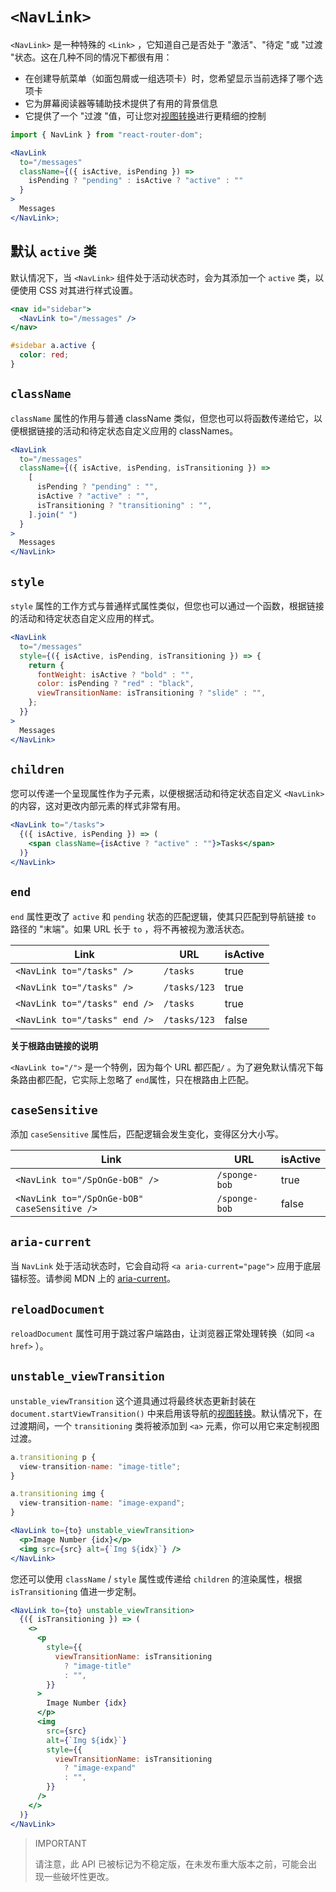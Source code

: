 # `<NavLink>`

`<NavLink>` 是一种特殊的 `<Link>` ，它知道自己是否处于 "激活"、"待定 "或 "过渡 "状态。这在几种不同的情况下都很有用：

- 在创建导航菜单（如面包屑或一组选项卡）时，您希望显示当前选择了哪个选项卡
- 它为屏幕阅读器等辅助技术提供了有用的背景信息
- 它提供了一个 "过渡 "值，可让您对[视图转换](https://developer.mozilla.org/en-US/docs/Web/API/View_Transitions_API)进行更精细的控制

```jsx
import { NavLink } from "react-router-dom";

<NavLink
  to="/messages"
  className={({ isActive, isPending }) =>
    isPending ? "pending" : isActive ? "active" : ""
  }
>
  Messages
</NavLink>;
```

## 默认 `active` 类

默认情况下，当 `<NavLink>` 组件处于活动状态时，会为其添加一个 `active` 类，以便使用 CSS 对其进行样式设置。

```jsx
<nav id="sidebar">
  <NavLink to="/messages" />
</nav>
```

```css
#sidebar a.active {
  color: red;
}
```

## `className`

`className` 属性的作用与普通 className 类似，但您也可以将函数传递给它，以便根据链接的活动和待定状态自定义应用的 classNames。

```jsx
<NavLink
  to="/messages"
  className={({ isActive, isPending, isTransitioning }) =>
    [
      isPending ? "pending" : "",
      isActive ? "active" : "",
      isTransitioning ? "transitioning" : "",
    ].join(" ")
  }
>
  Messages
</NavLink>
```

## `style`

`style` 属性的工作方式与普通样式属性类似，但您也可以通过一个函数，根据链接的活动和待定状态自定义应用的样式。

```jsx
<NavLink
  to="/messages"
  style={({ isActive, isPending, isTransitioning }) => {
    return {
      fontWeight: isActive ? "bold" : "",
      color: isPending ? "red" : "black",
      viewTransitionName: isTransitioning ? "slide" : "",
    };
  }}
>
  Messages
</NavLink>
```

## `children`

您可以传递一个呈现属性作为子元素，以便根据活动和待定状态自定义 `<NavLink>` 的内容，这对更改内部元素的样式非常有用。

```jsx
<NavLink to="/tasks">
  {({ isActive, isPending }) => (
    <span className={isActive ? "active" : ""}>Tasks</span>
  )}
</NavLink>
```

## `end`

`end` 属性更改了 `active` 和 `pending` 状态的匹配逻辑，使其只匹配到导航链接 `to` 路径的 "末端"。如果 URL 长于 `to` ，将不再被视为激活状态。

| Link                          | URL          | isActive |
| ----------------------------- | ------------ | -------- |
| `<NavLink to="/tasks" />`     | `/tasks`     | true     |
| `<NavLink to="/tasks" />`     | `/tasks/123` | true     |
| `<NavLink to="/tasks" end />` | `/tasks`     | true     |
| `<NavLink to="/tasks" end />` | `/tasks/123` | false    |

**关于根路由链接的说明**

`<NavLink to="/">` 是一个特例，因为每个 URL 都匹配`/` 。为了避免默认情况下每条路由都匹配，它实际上忽略了 `end`属性，只在根路由上匹配。 

## `caseSensitive`

添加 `caseSensitive` 属性后，匹配逻辑会发生变化，变得区分大小写。

| Link                                         | URL           | isActive |
| -------------------------------------------- | ------------- | -------- |
| `<NavLink to="/SpOnGe-bOB" />`               | `/sponge-bob` | true     |
| `<NavLink to="/SpOnGe-bOB" caseSensitive />` | `/sponge-bob` | false    |

## `aria-current`

当 `NavLink` 处于活动状态时，它会自动将 `<a aria-current="page">` 应用于底层锚标签。请参阅 MDN 上的 [aria-current](https://developer.mozilla.org/en-US/docs/Web/Accessibility/ARIA/Attributes/aria-current)。

## `reloadDocument`

`reloadDocument` 属性可用于跳过客户端路由，让浏览器正常处理转换（如同 `<a href>` ）。

## `unstable_viewTransition`

`unstable_viewTransition` 这个道具通过将最终状态更新封装在 `document.startViewTransition()` 中来启用该导航的[视图转换](https://developer.mozilla.org/en-US/docs/Web/API/View_Transitions_API)。默认情况下，在过渡期间，一个 `transitioning` 类将被添加到 `<a>` 元素，你可以用它来定制视图过渡。

```jsx
a.transitioning p {
  view-transition-name: "image-title";
}

a.transitioning img {
  view-transition-name: "image-expand";
}
```

```jsx
<NavLink to={to} unstable_viewTransition>
  <p>Image Number {idx}</p>
  <img src={src} alt={`Img ${idx}`} />
</NavLink>
```

您还可以使用 `className` / `style` 属性或传递给 `children` 的渲染属性，根据 `isTransitioning` 值进一步定制。

```jsx
<NavLink to={to} unstable_viewTransition>
  {({ isTransitioning }) => (
    <>
      <p
        style={{
          viewTransitionName: isTransitioning
            ? "image-title"
            : "",
        }}
      >
        Image Number {idx}
      </p>
      <img
        src={src}
        alt={`Img ${idx}`}
        style={{
          viewTransitionName: isTransitioning
            ? "image-expand"
            : "",
        }}
      />
    </>
  )}
</NavLink>
```

> IMPORTANT
>
> 请注意，此 API 已被标记为不稳定版，在未发布重大版本之前，可能会出现一些破坏性更改。